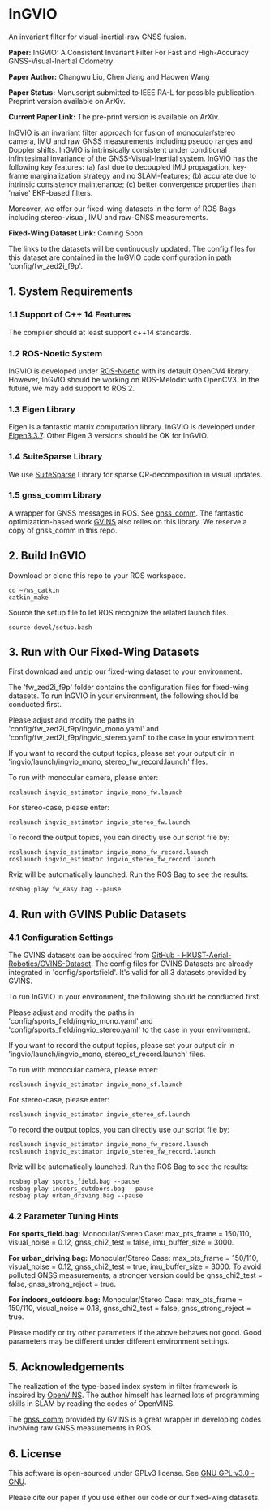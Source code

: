 # InGVIO

An invariant filter for visual-inertial-raw GNSS fusion.

**Paper:** InGVIO: A Consistent Invariant Filter For Fast and High-Accuracy GNSS-Visual-Inertial Odometry

**Paper Author:** Changwu Liu, Chen Jiang and Haowen Wang

**Paper Status:** Manuscript submitted to IEEE RA-L for possible publication. Preprint version available on ArXiv.

**Current Paper Link:** The pre-print version is available on ArXiv.

InGVIO is an invariant filter approach for fusion of monocular/stereo camera, IMU and raw GNSS measurements including pseudo ranges and Doppler shifts. InGVIO is intrinsically consistent under conditional infinitesimal invariance of the GNSS-Visual-Inertial system. InGVIO has the following key features: (a) fast due to decoupled IMU propagation, key-frame marginalization strategy and no SLAM-features; (b) accurate due to intrinsic consistency maintenance; (c) better convergence properties than 'naive' EKF-based filters.

Moreover, we offer our fixed-wing datasets in the form of ROS Bags including stereo-visual, IMU and raw-GNSS measurements.

**Fixed-Wing Dataset Link:** Coming Soon.

The links to the datasets will be continuously updated. The config files for this dataset are contained in the InGVIO code configuration in path 'config/fw_zed2i_f9p'.

## 1. System Requirements

### 1.1  Support of C++ 14 Features

The compiler should at least support c++14 standards.

### 1.2  ROS-Noetic System

InGVIO is developed under [ROS-Noetic](http://wiki.ros.org/noetic/Installation/Ubuntu) with its default OpenCV4 library. However, InGVIO should be working on ROS-Melodic with OpenCV3. In the future, we may add support to ROS 2.

### 1.3  Eigen Library

Eigen is a fantastic matrix computation library. InGVIO is developed under [Eigen3.3.7](https://eigen.tuxfamily.org/index.php?title=Main_Page). Other Eigen 3 versions should be OK for InGVIO.

### 1.4  SuiteSparse Library

We use [SuiteSparse](https://github.com/DrTimothyAldenDavis/SuiteSparse/releases) Library for sparse QR-decomposition in visual updates. 

### 1.5  gnss_comm Library

A wrapper for GNSS messages in ROS. See [gnss_comm](https://github.com/HKUST-Aerial-Robotics/gnss_comm). The fantastic optimization-based work [GVINS](https://github.com/HKUST-Aerial-Robotics/GVINS) also relies on this library. We reserve a copy of gnss_comm in this repo.

## 2. Build InGVIO

Download or clone this repo to your ROS workspace.

```
cd ~/ws_catkin
catkin_make
```

Source the setup file to let ROS recognize the related launch files.

```
source devel/setup.bash
```

## 3. Run with Our Fixed-Wing Datasets

First download and unzip our fixed-wing dataset to your environment.

The 'fw_zed2i_f9p' folder contains the configuration files for fixed-wing datasets. To run InGVIO in your environment, the following should be conducted first.

Please adjust and modify the paths in 'config/fw_zed2i_f9p/ingvio_mono.yaml' and 'config/fw_zed2i_f9p/ingvio_stereo.yaml' to the case in your environment.

If you want to record the output topics, please set your output dir in 'ingvio/launch/ingvio_mono, stereo_fw_record.launch' files.

To run with monocular camera, please enter:

```
roslaunch ingvio_estimator ingvio_mono_fw.launch
```

For stereo-case, please enter:

```
roslaunch ingvio_estimator ingvio_stereo_fw.launch
```

To record the output topics, you can directly use our script file by:

```
roslaunch ingvio_estimator ingvio_mono_fw_record.launch
roslaunch ingvio_estimator ingvio_stereo_fw_record.launch
```

Rviz will be automatically launched. Run the ROS Bag to see the results:

```
rosbag play fw_easy.bag --pause
```

## 4. Run with GVINS Public Datasets

### 4.1 Configuration Settings

The GVINS datasets can be acquired from [GitHub - HKUST-Aerial-Robotics/GVINS-Dataset](https://github.com/HKUST-Aerial-Robotics/GVINS-Dataset). The config files for GVINS Datasets are already integrated in 'config/sportsfield'. It's valid for all 3 datasets provided by GVINS.

To run InGVIO in your environment, the following should be conducted first.

Please adjust and modify the paths in 'config/sports_field/ingvio_mono.yaml' and 'config/sports_field/ingvio_stereo.yaml' to the case in your environment.

If you want to record the output topics, please set your output dir in 'ingvio/launch/ingvio_mono, stereo_sf_record.launch' files.

To run with monocular camera, please enter:

```
roslaunch ingvio_estimator ingvio_mono_sf.launch
```

For stereo-case, please enter:

```
roslaunch ingvio_estimator ingvio_stereo_sf.launch
```

To record the output topics, you can directly use our script file by:

```
roslaunch ingvio_estimator ingvio_mono_fw_record.launch
roslaunch ingvio_estimator ingvio_stereo_fw_record.launch
```

Rviz will be automatically launched. Run the ROS Bag to see the results:

```
rosbag play sports_field.bag --pause
rosbag play indoors_outdoors.bag --pause
rosbag play urban_driving.bag --pause
```

### 4.2 Parameter Tuning Hints

**For sports_field.bag:** Monocular/Stereo Case: max_pts_frame = 150/110, visual_noise = 0.12, gnss_chi2_test = false, imu_buffer_size = 3000.

**For urban_driving.bag:** Monocular/Stereo Case: max_pts_frame = 150/110, visual_noise = 0.12, gnss_chi2_test = true, imu_buffer_size = 3000. To avoid polluted GNSS measurements, a stronger version could be gnss_chi2_test = false, gnss_strong_reject = true.

**For indoors_outdoors.bag:** Monocular/Stereo Case: max_pts_frame = 150/110, visual_noise = 0.18, gnss_chi2_test = false, gnss_strong_reject = true. 

Please modify or try other parameters if the above behaves not good. Good parameters may be different under different environment settings.

## 5. Acknowledgements

The realization of the type-based index system in filter framework is inspired by [OpenVINS](https://github.com/rpng/open_vins). The author himself has learned lots of programming skills in SLAM by reading the codes of OpenVINS.

The [gnss_comm](https://github.com/HKUST-Aerial-Robotics/gnss_comm) provided by GVINS is a great wrapper in developing codes involving raw GNSS measurements in ROS.

## 6. License

This software is open-sourced under GPLv3 license. See [GNU GPL v3.0 - GNU](https://www.gnu.org/licenses/gpl-3.0.html).

Please cite our paper if you use either our code or our fixed-wing datasets.
